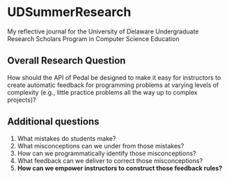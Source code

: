 # UDSummerResearch
My reflective journal for the University of Delaware Undergraduate Research Scholars Program in Computer Science Education

## Overall Research Question
How should the API of Pedal be designed to make it easy for instructors to create automatic feedback for programming problems at varying levels of complexity (e.g., little practice problems all the way up to complex projects)?

## Additional questions
1. What mistakes do students make?
2. What misconceptions can we under from those mistakes?
3. How can we programmatically identify those misconceptions?
4. What feedback can we deliver to correct those misconceptions?
5. **How can we empower instructors to construct those feedback rules?**

